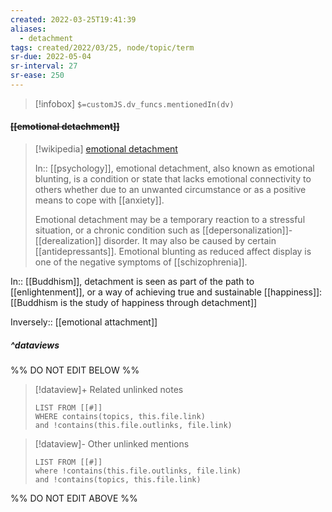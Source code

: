 ```yaml
---
created: 2022-03-25T19:41:39 
aliases:
  - detachment
tags: created/2022/03/25, node/topic/term
sr-due: 2022-05-04
sr-interval: 27
sr-ease: 250
---
```

> [!infobox]
`$=customJS.dv_funcs.mentionedIn(dv)`

#### <s class="topic-title">[[emotional detachment]]</s>

> [!wikipedia] [emotional detachment](https://en.wikipedia.org/wiki/Emotional%20detachment)
> 
> In:: [[psychology]],
> emotional detachment, also known as emotional blunting, is a condition or state that lacks emotional connectivity to others whether due to an unwanted circumstance or as a positive means to cope with [[anxiety]]. 
> 
> Emotional detachment may be a temporary reaction to a stressful situation, or a chronic condition such as [[depersonalization]]-[[derealization]] disorder. It may also be caused by certain [[antidepressants]]. Emotional blunting as reduced affect display is one of the negative symptoms of [[schizophrenia]].
>

In:: [[Buddhism]], 
detachment is seen as part of the path to [[enlightenment]], or a way of achieving true and sustainable [[happiness]]:
[[Buddhism is the study of happiness through detachment]]

Inversely:: [[emotional attachment]]

##### ^dataviews

%% DO NOT EDIT BELOW %%
> [!dataview]+ Related unlinked notes
> ```dataview
> LIST FROM [[#]]
> WHERE contains(topics, this.file.link)
> and !contains(this.file.outlinks, file.link)
> ```
 
> [!dataview]- Other unlinked mentions
> ```dataview
> LIST FROM [[#]]
> where !contains(this.file.outlinks, file.link)
> and !contains(topics, this.file.link)
> ```

%% DO NOT EDIT ABOVE %%
